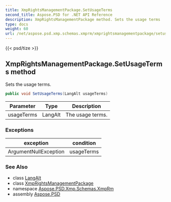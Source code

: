 ```yaml
---
title: XmpRightsManagementPackage.SetUsageTerms
second_title: Aspose.PSD for .NET API Reference
description: XmpRightsManagementPackage method. Sets the usage terms
type: docs
weight: 60
url: /net/aspose.psd.xmp.schemas.xmprm/xmprightsmanagementpackage/setusageterms/
---
```

{{< psd/tize >}}
## XmpRightsManagementPackage.SetUsageTerms method

Sets the usage terms.

```csharp
public void SetUsageTerms(LangAlt usageTerms)
```

| Parameter | Type | Description |
| --- | --- | --- |
| usageTerms | LangAlt | The usage terms. |

### Exceptions

| exception | condition |
| --- | --- |
| ArgumentNullException | usageTerms |

### See Also

* class [LangAlt](../../../aspose.psd.xmp/langalt/)
* class [XmpRightsManagementPackage](../)
* namespace [Aspose.PSD.Xmp.Schemas.XmpRm](../../../aspose.psd.xmp.schemas.xmprm/)
* assembly [Aspose.PSD](../../../)


